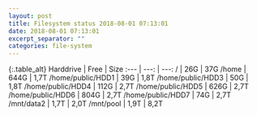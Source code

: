 ```yaml
---
layout: post
title: Filesystem status 2018-08-01 07:13:01
date: 2018-08-01 07:13:01
excerpt_separator: ""
categories: file-system
---
```

{:.table_alt}
Harddrive | Free | Size
:--- | ---: | ---:
/ | 26G | 37G
/home | 644G | 1,7T
/home/public/HDD1 | 39G | 1,8T
/home/public/HDD3 | 50G | 1,8T
/home/public/HDD4 | 112G | 2,7T
/home/public/HDD5 | 626G | 2,7T
/home/public/HDD6 | 804G | 2,7T
/home/public/HDD7 | 74G | 2,7T
/mnt/data2 | 1,7T | 2,0T
/mnt/pool | 1,9T | 8,2T
